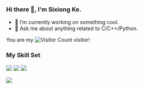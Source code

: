 ### Hi there 👋, I'm Sixiong Ke. 

- 🔭 I’m currently working on something cool.
- 💬 Ask me about anything related to C/C++/Python. 

<!--
![](https://github-readme-stats.vercel.app/api?username=Ktn1ga&show_icons=true&theme=transparent)
-->

You are my ![Visitor Count](https://profile-counter.glitch.me/Ktn1ga/count.svg) visitor!


### My Skill Set
![](https://img.shields.io/badge/C-00599C?style=for-the-badge&logo=c&logoColor=white)
![](https://img.shields.io/badge/C%2B%2B-00599C?style=for-the-badge&logo=c%2B%2B&logoColor=white)
![](https://img.shields.io/badge/Python-3776AB?style=for-the-badge&logo=python&logoColor=white)

![](https://github-readme-stats.vercel.app/api/top-langs/?username=Ktn1ga&theme=blue-green)
